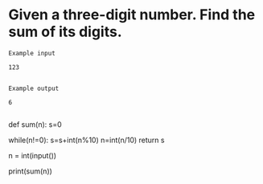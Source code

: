 # Given a three-digit number. Find the sum of its digits.

~~~
Example input

123


Example output

6


~~~

def sum(n):
  s=0
  
  while(n!=0):
    s=s+int(n%10)
    n=int(n/10)
  return s
  
n = int(input())

print(sum(n))
